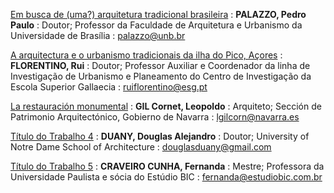 
[Em busca de (uma?) arquitetura tradicional brasileira](6enanparq-palazzo.md)
: **PALAZZO, Pedro Paulo**
: Doutor; Professor da Faculdade de Arquitetura e Urbanismo da
  Universidade de Brasília
: [palazzo\@unb.br](mailto:palazzo@unb.br)

[A arquitectura e o urbanismo tradicionais da ilha do Pico, Açores](6enanparq-florentino.md)
: **FLORENTINO, Rui**
: Doutor; Professor Auxiliar e Coordenador da linha de Investigação de
  Urbanismo e Planeamento do Centro de Investigação da Escola Superior
  Gallaecia
: [ruiflorentino\@esg.pt](mailto:ruiflorentino@esg.pt)

[La restauración monumental](6enanparq-gil_cornet.md)
: **GIL Cornet, Leopoldo**
: Arquiteto; Sección de Patrimonio Arquitectónico, Gobierno de Navarra
: [lgilcorn\@navarra.es](mailto:lgilcorn@navarra.es)

[Título do Trabalho 4](6enanparq-duany.md)
: **DUANY, Douglas Alejandro**
: Doutor; University of Notre Dame School of Architecture
: [douglasduany\@gmail.com](mailto:douglasduany@gmail.com)

[Título do Trabalho 5](6enanparq-craveiro.md)
: **CRAVEIRO CUNHA, Fernanda**
: Mestre; Professora da Universidade Paulista e sócia do Estúdio BIC
: [fernanda\@estudiobic.com.br](mailto:fernanda@estudiobic.com.br)

